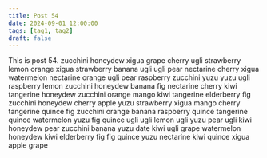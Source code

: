 ```yaml
---
title: Post 54
date: 2024-09-01 12:00:00
tags: [tag1, tag2]
draft: false
---
```

This is post 54.
zucchini
honeydew
xigua
grape
cherry
ugli
strawberry
lemon
orange
xigua
strawberry
banana
ugli
ugli
pear
nectarine
cherry
xigua
watermelon
nectarine
orange
ugli
pear
raspberry
zucchini
yuzu
yuzu
ugli
raspberry
lemon
zucchini
honeydew
banana
fig
nectarine
cherry
kiwi
tangerine
honeydew
zucchini
orange
mango
kiwi
tangerine
elderberry
fig
zucchini
honeydew
cherry
apple
yuzu
strawberry
xigua
mango
cherry
tangerine
quince
fig
zucchini
orange
banana
raspberry
quince
tangerine
quince
watermelon
yuzu
fig
quince
ugli
ugli
lemon
ugli
yuzu
pear
ugli
kiwi
honeydew
pear
zucchini
banana
yuzu
date
kiwi
ugli
grape
watermelon
honeydew
kiwi
elderberry
fig
fig
quince
yuzu
nectarine
kiwi
quince
xigua
apple
grape
